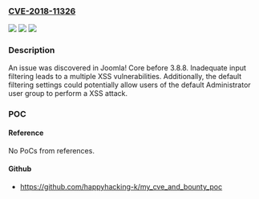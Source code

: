 ### [CVE-2018-11326](https://cve.mitre.org/cgi-bin/cvename.cgi?name=CVE-2018-11326)
![](https://img.shields.io/static/v1?label=Product&message=n%2Fa&color=blue)
![](https://img.shields.io/static/v1?label=Version&message=n%2Fa&color=blue)
![](https://img.shields.io/static/v1?label=Vulnerability&message=n%2Fa&color=brighgreen)

### Description

An issue was discovered in Joomla! Core before 3.8.8. Inadequate input filtering leads to a multiple XSS vulnerabilities. Additionally, the default filtering settings could potentially allow users of the default Administrator user group to perform a XSS attack.

### POC

#### Reference
No PoCs from references.

#### Github
- https://github.com/happyhacking-k/my_cve_and_bounty_poc

